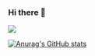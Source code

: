 ### Hi there 👋


![](https://komarev.com/ghpvc/?username=0123takaokeita&color=blueviolet&style=plastic)

[![Anurag's GitHub stats](https://github-readme-stats.vercel.app/api?username=0123takaokeita)](https://github.com/anuraghazra/github-readme-stats)

<!--
**0123takaokeita/0123takaokeita** is a ✨ _special_ ✨ repository because its `README.md` (this file) appears on your GitHub profile.

Here are some ideas to get you started:

- 🔭 I’m currently working on ...
- 🌱 I’m currently learning ...
- 👯 I’m looking to collaborate on ...
- 🤔 I’m looking for help with ...
- 💬 Ask me about ...
- 📫 How to reach me: ...
- 😄 Pronouns: ...
- ⚡ Fun fact: ...
-->
